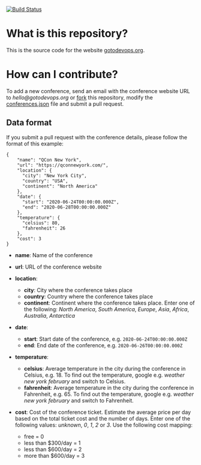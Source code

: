 [![Build Status](https://travis-ci.org/finspin/gotodevops.org.svg?branch=master)](https://travis-ci.org/finspin/gotodevops.org)

# What is this repository?

This is the source code for the website [gotodevops.org](http://www.gotodevops.org).

# How can I contribute?

To add a new conference, send an email with the conference website URL to _hello@gotodevops.org_ or [fork](https://guides.github.com/activities/forking/) this repository, modify the [conferences.json](https://github.com/finspin/gotodevops.org/blob/master/static/conferences.json) file and submit a pull request.

## Data format

If you submit a pull request with the conference details, please follow the format of this example:

```
{
    "name": "QCon New York",
    "url": "https://qconnewyork.com/",
    "location": {
      "city": "New York City",
      "country": "USA",
      "continent": "North America"
    },
    "date": {
      "start": "2020-06-24T00:00:00.000Z",
      "end": "2020-06-28T00:00:00.000Z"
    },
    "temperature": {
      "celsius": 80,
      "fahrenheit": 26
    },
    "cost": 3
}
```

- **name**: Name of the conference

- **url**: URL of the conference website

- **location**:
  - **city**: City where the conference takes place
  - **country**: Country where the conference takes place
  - **continent**: Continent where the conference takes place. Enter one of the following: _North America_, _South America_, _Europe_, _Asia_, _Africa_, _Australia_, _Antarctica_
- **date**:
  - **start**: Start date of the conference, e.g. `2020-06-24T00:00:00.000Z`
  - **end**: End date of the conference, e.g. `2020-06-26T00:00:00.000Z`
- **temperature**:
  - **celsius**: Average temperature in the city during the conference in Celsius, e.g. 18. To find out the temperature, google e.g. _weather new york february_ and switch to Celsius.
  - **fahrenheit**: Average temperature in the city during the conference in Fahrenheit, e.g. 65. To find out the temperature, google e.g. _weather new york february_ and switch to Fahrenheit.
- **cost**: Cost of the conference ticket. Estimate the average price per day based on the total ticket cost and the number of days. Enter one of the following values: _unknown_, _0_, _1_, _2_ or _3_. Use the following cost mapping:
  - free = 0
  - less than $300/day = 1
  - less than $600/day = 2
  - more than $600/day = 3
